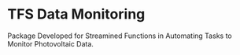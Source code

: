 # TFS Data Monitoring
Package Developed for Streamined Functions in Automating Tasks to Monitor Photovoltaic Data.
